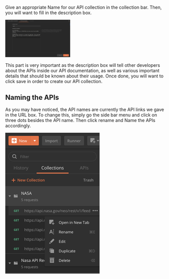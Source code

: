 <!--title={Finishing the API collection}-->

<!--badges={Web Development:}-->

<!--conecpts={}-->

Give an appropriate Name for our API collection in the collection bar. Then, you will want to fill in the description box. 

<img src="Screen Shot 2020-02-19 at 11.09.10 PM.png" style="zoom:20%;" />

This part is very important as the description box will tell other developers about the APIs inside our API documentation, as well as various important details that should be known about their usage. Once done, you will want to click save in order to create our API collection. 

## Naming the APIs

As you may have noticed, the API names are currently the API links we gave in the URL box. To change this, simply go the side bar menu and click on three dots besides the API name. Then click rename and Name the APIs accordingly.

<img src="Screen Shot 2020-02-19 at 11.20.50 PM.png" style="zoom:50%;" />